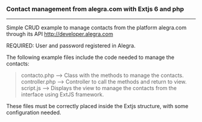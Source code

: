 ### Contact management from alegra.com with Extjs 6 and php
---------------------------------------

Simple CRUD example to manage contacts from the platform alegra.com through its API http://developer.alegra.com

REQUIRED: User and password registered in Alegra.

The following example files include the code needed to manage the contacts:

> contacto.php    --> Class with the methods to manage the contacts.
> controller.php  --> Controller to call the methods and return to view.
> script.js       --> Displays the view to manage the contacts from the interface using ExtJS framework.

These files must be correctly placed inside the Extjs structure, with some configuration needed.
